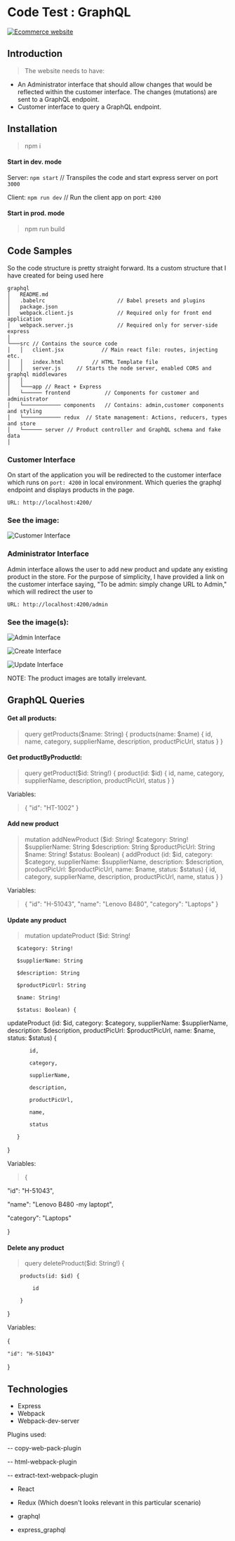 # Code Test : GraphQL
[![Ecommerce website](https://static.makeuseof.com/wp-content/uploads/2015/12/youtube-player-670x335.jpg)](https://www.youtube.com/watch?v=Uyc5xlJ0uF4)


## Introduction

>The website needs to have:

- An Administrator interface that should allow changes that would be reflected within the customer interface. The changes (mutations) are sent to a GraphQL endpoint.
- Customer interface to query a GraphQL endpoint.

## Installation

> npm i


#### Start in dev. mode

>
Server: `npm start` // Transpiles the code and start express server on port `3000`

Client: `npm run dev` // Run the client app on port: `4200`


#### Start in prod. mode

> npm run build



## Code Samples

So the code structure is pretty straight forward. Its a custom structure that I have created for being used here

>
```
graphql
│   README.md
│   .babelrc                       // Babel presets and plugins
│   package.json
│   webpack.client.js              // Required only for front end application
│   webpack.server.js              // Required only for server-side express
│
└───src // Contains the source code
│   │   client.jsx            // Main react file: routes, injecting etc.
│   │   index.html         // HTML Template file
│   │   server.js     // Starts the node server, enabled CORS and graphql middlewares
│   │
│   └───app // React + Express
│   └────── frontend           // Components for customer and administrator
│   └──────────── components   // Contains: admin,customer components and styling
│   └──────────── redux  // State management: Actions, reducers, types and store
│   └────── server // Product controller and GraphQL schema and fake data
│
```

### Customer Interface

On start of the application you will be redirected to the customer interface which runs on `port: 4200` in local environment. Which queries the graphql endpoint and displays products in the page.

 `URL: http://localhost:4200/`


### See the image:

![Customer Interface](https://preview.ibb.co/fQ5Re9/customer_Interface.png)

### Administrator Interface

Admin interface allows the user to add new product and update any existing product in the store. For the purpose of simplicity, I have provided a link on the customer interface saying, "To be admin: simply change URL to Admin," which will redirect the user to

`URL: http://localhost:4200/admin`

### See the image(s):

![Admin Interface](https://preview.ibb.co/dimcmp/admin_Interface_Home.png)

![Create Interface](https://preview.ibb.co/mSFdRp/admin_Interface_Home.png)

![Update Interface](https://preview.ibb.co/ezGwCU/admin_Interface_Home.png)

NOTE: The product images are totally irrelevant.


## GraphQL Queries

#### Get all products:

> query getProducts($name: String) {
          products(name: $name) {
              id,
              name,
              category,
              supplierName,
              description,
              productPicUrl,
              status
          }
  }

#### Get productByProductId:

> query getProduct($id: String!) {
            product(id: $id) {
                    id,
                    name,
                    category,
                    supplierName,
                    description,
                    productPicUrl,
                    status
            }
    }

 Variables:

 > {
   "id": "HT-1002"
 }

 #### Add new product

 > mutation addNewProduct ($id: String!
       $category: String!
       $supplierName: String
       $description: String
       $productPicUrl: String
       $name: String!
       $status: Boolean) {
       addProduct (id: $id, category: $category, supplierName: $supplierName, description: $description,
       productPicUrl: $productPicUrl, name: $name, status: $status) {
           id,
           category,
           supplierName,
           description,
           productPicUrl,
           name,
           status
       }
 }

 Variables:

 > {
     "id": "H-51043",
     "name": "Lenovo B480",
     "category": "Laptops"
   }


 #### Update any product

 > mutation updateProduct ($id: String!
 
       $category: String!
       
       $supplierName: String
       
       $description: String
       
       $productPicUrl: String
       
       $name: String!
       
       $status: Boolean) {
       
   updateProduct (id: $id, category: $category, supplierName: $supplierName, description: $description,
       productPicUrl: $productPicUrl, name: $name, status: $status) {
       
           id,
           
           category,
           
           supplierName,
           
           description,
           
           productPicUrl,
           
           name,
           
           status
           
       }
       
 }

Variables:

> {

   "id": "H-51043",
   
   "name": "Lenovo B480 -my laptopt",
   
   "category": "Laptops"
   
 }

 #### Delete any product

> query deleteProduct($id: String!) {

        products(id: $id) {
        
            id
            
        }
        
  }

Variables:

{

    "id": "H-51043"
    
}

## Technologies

- Express
- Webpack
- Webpack-dev-server

Plugins used:

-- copy-web-pack-plugin

-- html-webpack-plugin

-- extract-text-webpack-plugin

- React

- Redux (Which doesn't looks relevant in this particular scenario)

- graphql

- express_graphql
